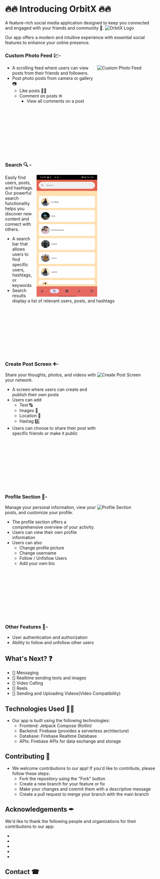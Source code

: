 # 🔥🔥 Introducing OrbitX  🔥🔥

A feature-rich social media application designed to keep you connected and engaged with your friends and community 👥. 
 <img  alt="OrbitX Logo" height="200" width="200" src="https://github.com/user-attachments/assets/a5ec54ba-9f37-42d6-be69-85c447385d2e)">



Our app offers a modern and intuitive experience with essential social features to enhance your online presence.

### Custom Photo Feed 💹-
  <img align="right" alt="Custom Photo Feed" height="400" width="200" src="https://github.com/user-attachments/assets/83ecd5f9-ac82-4487-9149-9cdbe3d38734">

* A scrolling feed where users can view posts from their friends and followers.
* Post photo posts from camera or gallery 📷 
    * Like posts 👍🏻
    * Comment on posts ✉
        * View all comments on a post   


<br><br><br><br><br><br><br><br><br>
### Search 🔍 -
<img align="right" alt="Search" height="400" width="200" src="https://raw.githubusercontent.com/alokrajcse/OrbitX/master/SCREENSHOTS_ORBITX/Screenshot_2024-08-26-19-47-09-71_45ec60135c0ce08e1256c567a8da3d2e.jpg">

Easily find users, posts, and hashtags. Our powerful search functionality helps you discover new content and connect with others.

* A search bar that allows users to find specific users, hashtags, or keywords
* Search results display a list of relevant users, posts, and hashtags

<br><br><br><br><br><br><br><br><br>

### Create Post Screen  ➕-
<img align="right" alt="Create Post Screen" height="400" width="200" src="https://github.com/user-attachments/assets/c9f919ae-7d13-404d-a2e5-574239f773d5)">

Share your thoughts, photos, and videos with your network.

* A screen where users can create and publish their own posts
* Users can add
    * Text  🔠
    * Images  🤳
    * Location  📍
    * Hastag  #️⃣
* Users can choose to share their post with specific friends or make it public

<br><br><br><br><br><br><br><br><br>

### Profile Section  👤-
<img align="right" alt="Profile Section" height="400" width="200" src="https://github.com/user-attachments/assets/789ad85e-1d7c-459f-b140-d8bf16a5ed88)">

Manage your personal information, view your posts, and customize your profile.
 
* The profile section offers a comprehensive overview of your activity.
* Users can view their own profile information
* Users can also 
    * Change profile picture
    * Change username
    * Follow / Unfollow Users
    * Add your own bio
 
 <br><br><br><br><br><br><br><br><br>

### Other Features 📲-
    
* User authentication and authorization  
* Ability to follow and unfollow other users

## What's Next? ❓
- [] Messaging 
- [] Realtime sending texts and images
- [] Video Calling
- [] Reels
- [] Sending and Uploading Videos(Video Compatibility)

## Technologies Used  👨‍💻

* Our app is built using the following technologies:
    * Frontend: Jetpack Compose (Kotlin)
    * Backend: Firebase (provides a serverless architecture)
    * Database: Firebase Realtime Database
    * APIs: Firebase APIs for data exchange and storage

## Contributing 🛂

* We welcome contributions to our app! If you'd like to contribute, please follow these steps:
    * Fork the repository using the "Fork" button
    * Create a new branch for your feature or fix
    * Make your changes and commit them with a descriptive message
    * Create a pull request to merge your branch with the main branch 


## Acknowledgements ✒

We'd like to thank the following people and organizations for their contributions to our app:

 *
 *
 *
 *
 * 
## Contact ☎
